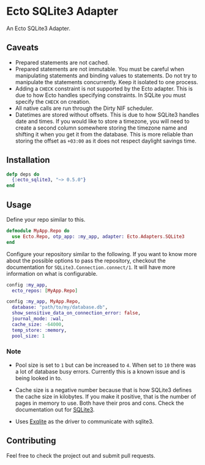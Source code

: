 # Ecto SQLite3 Adapter

An Ecto SQLite3 Adapter.


## Caveats

* Prepared statements are not cached.
* Prepared statements are not immutable. You must be careful when manipulating
  statements and binding values to statements. Do not try to manipulate the
  statements concurrently. Keep it isolated to one process.
* Adding a `CHECK` constraint is not supported by the Ecto adapter. This is due
  to how Ecto handles specifying constraints. In SQLite you must specify the
  `CHECK` on creation.
* All native calls are run through the Dirty NIF scheduler.
* Datetimes are stored without offsets. This is due to how SQLite3 handles date
  and times. If you would like to store a timezone, you will need to create a
  second column somewhere storing the timezone name and shifting it when you
  get it from the database. This is more reliable than storing the offset as
  `+03:00` as it does not respect daylight savings time.


## Installation

```elixir
defp deps do
  {:ecto_sqlite3, "~> 0.5.0"}
end
```

## Usage

Define your repo similar to this.

```elixir
defmodule MyApp.Repo do
  use Ecto.Repo, otp_app: :my_app, adapter: Ecto.Adapters.SQLite3
end
```

Configure your repository similar to the following. If you want to know more
about the possible options to pass the repository, checkout the documentation
for `SQLite3.Connection.connect/1`. It will have more information on what is
configurable.

```elixir
config :my_app,
  ecto_repos: [MyApp.Repo]

config :my_app, MyApp.Repo,
  database: "path/to/my/database.db",
  show_sensitive_data_on_connection_error: false,
  journal_mode: :wal,
  cache_size: -64000,
  temp_store: :memory,
  pool_size: 1
```


### Note

* Pool size is set to `1` but can be increased to `4`. When set to `10` there
  was a lot of database busy errors. Currently this is a known issue and is
  being looked in to.

* Cache size is a negative number because that is how SQLite3 defines the cache
  size in kilobytes. If you make it positive, that is the number of pages in
  memory to use. Both have their pros and cons. Check the documentation out for
  [SQLite3][pragma].

* Uses [Exqlite][exqlite] as the driver to communicate with sqlite3.

## Contributing

Feel free to check the project out and submit pull requests.

[pragma]: <https://www.sqlite.org/pragma.html>
[exqlite]: <https://github.com/warmwaffles/exqlite>
